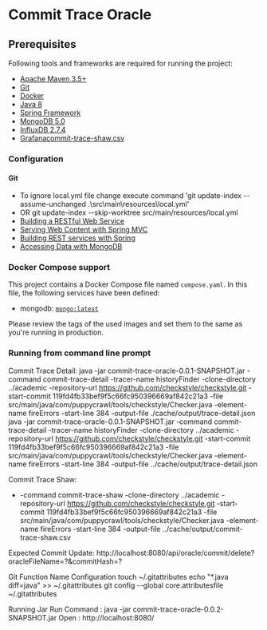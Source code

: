 # Commit Trace Oracle

## Prerequisites
Following tools and frameworks are required for running the project:

* [Apache Maven 3.5+](https://maven.apache.org/)
* [Git](https://git-scm.com/)
* [Docker](https://www.docker.com/)
* [Java 8](https://www.oracle.com/java/technologies/java8.html)
* [Spring Framework](https://spring.io/)
* [MongoDB 5.0](https://www.mongodb.com)
* [InfluxDB 2.7.4](https://www.influxdata.com/)
* [Grafana](https://grafana.com/)[commit-trace-shaw.csv](..%2Frepertory%2Fcommit-trace-shaw.csv)

### Configuration

#### Git
* To ignore local.yml file change execute command 'git update-index --assume-unchanged .\src\main\resources\local.yml'
* OR  git update-index --skip-worktree src/main/resources/local.yml
* [Building a RESTful Web Service](https://spring.io/guides/gs/rest-service/)
* [Serving Web Content with Spring MVC](https://spring.io/guides/gs/serving-web-content/)
* [Building REST services with Spring](https://spring.io/guides/tutorials/rest/)
* [Accessing Data with MongoDB](https://spring.io/guides/gs/accessing-data-mongodb/)

### Docker Compose support

This project contains a Docker Compose file named `compose.yaml`.
In this file, the following services have been defined:

* mongodb: [`mongo:latest`](https://hub.docker.com/_/mongo)

Please review the tags of the used images and set them to the same as you're running in production.
### Running from command line prompt
Commit Trace Detail:
java -jar commit-trace-oracle-0.0.1-SNAPSHOT.jar -command commit-trace-detail -tracer-name historyFinder -clone-directory ../academic -repository-url https://github.com/checkstyle/checkstyle.git -start-commit 119fd4fb33bef9f5c66fc950396669af842c21a3 -file src/main/java/com/puppycrawl/tools/checkstyle/Checker.java -element-name fireErrors -start-line 384 -output-file ./cache/output/trace-detail.json 
java -jar commit-trace-oracle-0.0.1-SNAPSHOT.jar -command commit-trace-detail -tracer-name historyFinder -clone-directory ../academic -repository-url https://github.com/checkstyle/checkstyle.git -start-commit 119fd4fb33bef9f5c66fc950396669af842c21a3 -file src/main/java/com/puppycrawl/tools/checkstyle/Checker.java -element-name fireErrors -start-line 384 -output-file ../cache/output/trace-detail.json

Commit Trace Shaw:
* -command commit-trace-shaw -clone-directory ../academic -repository-url https://github.com/checkstyle/checkstyle.git -start-commit 119fd4fb33bef9f5c66fc950396669af842c21a3 -file src/main/java/com/puppycrawl/tools/checkstyle/Checker.java -element-name fireErrors -start-line 384 -output-file ../cache/output/commit-trace-shaw.csv

Expected Commit Update:
http://localhost:8080/api/oracle/commit/delete?oracleFileName=?&commitHash=?

Git Function Name Configuration
touch ~/.gitattributes
echo "*.java diff=java" >> ~/.gitattributes
git config --global core.attributesfile ~/.gitattributes

Running Jar
Run Command : java -jar commit-trace-oracle-0.0.2-SNAPSHOT.jar
Open : http://localhost:8080/
